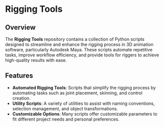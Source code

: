 # Rigging Tools

## Overview

The **Rigging Tools** repository contains a collection of Python scripts designed to streamline and enhance the rigging process in 3D animation software, particularly Autodesk Maya. These scripts automate repetitive tasks, improve workflow efficiency, and provide tools for riggers to achieve high-quality results with ease.

## Features

- **Automated Rigging Tools**: Scripts that simplify the rigging process by automating tasks such as joint placement, skinning, and control creation.
- **Utility Scripts**: A variety of utilities to assist with naming conventions, selection management, and object transformations.
- **Customizable Options**: Many scripts offer customizable parameters to fit different project needs and personal preferences.
